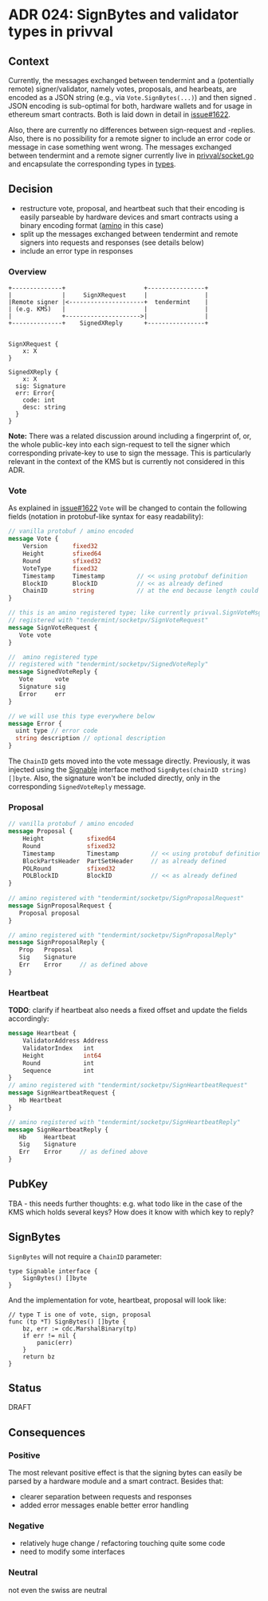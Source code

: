 # ADR 024: SignBytes and validator types in privval

## Context

Currently, the messages exchanged between tendermint and a (potentially remote) signer/validator, 
namely votes, proposals, and hearbeats, are encoded as a JSON string 
(e.g., via `Vote.SignBytes(...)`) and then 
signed . JSON encoding is sub-optimal for both, hardware wallets 
and for usage in ethereum smart contracts. Both is laid down in detail in [issue#1622].  

Also, there are currently no differences between sign-request and -replies. Also, there is no possibility 
for a remote signer to include an error code or message in case something went wrong.
The messages exchanged between tendermint and a remote signer currently live in 
[privval/socket.go] and encapsulate the corresponding types in [types].


[privval/socket.go]: https://github.com/tendermint/tendermint/blob/d419fffe18531317c28c29a292ad7d253f6cafdf/privval/socket.go#L496-L502
[issue#1622]: https://github.com/tendermint/tendermint/issues/1622
[types]: https://github.com/tendermint/tendermint/tree/master/types
 

## Decision

- restructure vote, proposal, and heartbeat such that their encoding is easily parseable by 
hardware devices and smart contracts using a  binary encoding format ([amino] in this case)
- split up the messages exchanged between tendermint and remote signers into requests and 
responses (see details below)
- include an error type in responses

### Overview
```
+--------------+                      +----------------+
|              |     SignXRequest     |                |
|Remote signer |<---------------------+  tendermint    |
| (e.g. KMS)   |                      |                |
|              +--------------------->|                |
+--------------+    SignedXReply      +----------------+


SignXRequest {
    x: X
}

SignedXReply {
    x: X
  sig: Signature
  err: Error{ 
    code: int
    desc: string
  }
}
```

**Note:** There was a related discussion around including a fingerprint of, or, the whole public-key 
into each sign-request to tell the signer which corresponding private-key to 
use to sign the message. This is particularly relevant in the context of the KMS
but is currently not considered in this ADR. 


[amino]: https://github.com/tendermint/go-amino/

### Vote

As explained in [issue#1622] `Vote` will be changed to contain the following fields 
(notation in protobuf-like syntax for easy readability):

```proto
// vanilla protobuf / amino encoded
message Vote {
    Version       fixed32                      
    Height        sfixed64       
    Round         sfixed32
    VoteType      fixed32
    Timestamp     Timestamp         // << using protobuf definition
    BlockID       BlockID           // << as already defined 
    ChainID       string            // at the end because length could vary a lot
}

// this is an amino registered type; like currently privval.SignVoteMsg: 
// registered with "tendermint/socketpv/SignVoteRequest"
message SignVoteRequest {
   Vote vote
}

//  amino registered type
// registered with "tendermint/socketpv/SignedVoteReply"
message SignedVoteReply { 
   Vote      vote
   Signature sig 
   Error     err
}

// we will use this type everywhere below
message Error {
  uint type // error code
  string description // optional description
}

```

The `ChainID` gets moved into the vote message directly. Previously, it was injected 
using the [Signable] interface method `SignBytes(chainID string) []byte`. Also, the 
signature won't be included directly, only in the corresponding `SignedVoteReply` message.

[Signable]: https://github.com/tendermint/tendermint/blob/d419fffe18531317c28c29a292ad7d253f6cafdf/types/signable.go#L9-L11
 
### Proposal

```proto
// vanilla protobuf / amino encoded
message Proposal {                      
    Height            sfixed64       
    Round             sfixed32
    Timestamp         Timestamp         // << using protobuf definition
    BlockPartsHeader  PartSetHeader     // as already defined
    POLRound          sfixed32
    POLBlockID        BlockID           // << as already defined    
}
 
// amino registered with "tendermint/socketpv/SignProposalRequest"
message SignProposalRequest {
   Proposal proposal
}

// amino registered with "tendermint/socketpv/SignProposalReply"
message SignProposalReply { 
   Prop   Proposal
   Sig    Signature 
   Err    Error     // as defined above
}
```

### Heartbeat

**TODO**: clarify if heartbeat also needs a fixed offset and update the fields accordingly: 

```proto
message Heartbeat {
	ValidatorAddress Address 
	ValidatorIndex   int     
	Height           int64   
	Round            int     
	Sequence         int     
}
// amino registered with "tendermint/socketpv/SignHeartbeatRequest"
message SignHeartbeatRequest {
   Hb Heartbeat
}

// amino registered with "tendermint/socketpv/SignHeartbeatReply"
message SignHeartbeatReply { 
   Hb     Heartbeat
   Sig    Signature 
   Err    Error     // as defined above
}

```

## PubKey

TBA -  this needs further thoughts: e.g. what todo like in the case of the KMS which holds
several keys? How does it know with which key to reply?

## SignBytes
`SignBytes` will not require a `ChainID` parameter:

```golang
type Signable interface {
	SignBytes() []byte
}

```
And the implementation for vote, heartbeat, proposal will look like:
```golang
// type T is one of vote, sign, proposal
func (tp *T) SignBytes() []byte {
	bz, err := cdc.MarshalBinary(tp)
	if err != nil {
		panic(err)
	}
	return bz
}
```

## Status

DRAFT

## Consequences



### Positive

The most relevant positive effect is that the signing bytes can easily be parsed by a 
hardware module and a smart contract. Besides that:
 
- clearer separation between requests and responses
- added error messages enable better error handling 


### Negative

- relatively huge change / refactoring touching quite some code
- need to modify some interfaces 

### Neutral

not even the swiss are neutral
